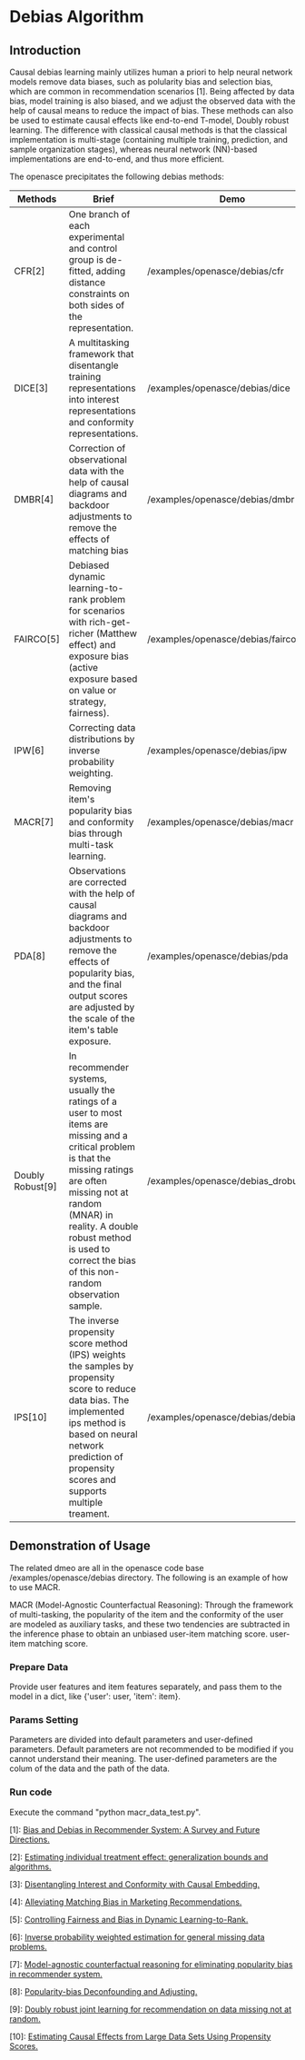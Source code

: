 # Debias Algorithm

## Introduction

Causal debias learning mainly utilizes human a priori to help neural network models remove data biases, such as polularity bias and selection bias, which are common in recommendation scenarios [1].
Being affected by data bias, model training is also biased, and we adjust the observed data with the help of causal means to reduce the impact of bias. These methods can also be used to estimate causal effects like end-to-end T-model, Doubly robust learning. The difference with classical causal methods is that the classical implementation is multi-stage (containing multiple training, prediction, and sample organization stages), whereas neural network (NN)-based implementations are end-to-end, and thus more efficient.

The openasce precipitates the following debias methods:

| Methods | Brief | Demo |
| -----   | ----  | ---- |
| CFR[2]  | One branch of each experimental and control group is de-fitted, adding distance constraints on both sides of the representation.  | /examples/openasce/debias/cfr |
| DICE[3] | A multitasking framework that disentangle training representations into interest representations and conformity representations. | /examples/openasce/debias/dice |
|DMBR[4]|Correction of observational data with the help of causal diagrams and backdoor adjustments to remove the effects of matching bias| /examples/openasce/debias/dmbr|
|FAIRCO[5]|Debiased dynamic learning-to-rank problem for scenarios with rich-get-richer (Matthew effect) and exposure bias (active exposure based on value or strategy, fairness).|/examples/openasce/debias/fairco|
|IPW[6]|Correcting data distributions by inverse probability weighting.|/examples/openasce/debias/ipw|
|MACR[7]|Removing item's popularity bias and conformity bias through multi-task learning.|/examples/openasce/debias/macr|
|PDA[8]|Observations are corrected with the help of causal diagrams and backdoor adjustments to remove the effects of popularity bias, and the final output scores are adjusted by the scale of the item's table exposure.|/examples/openasce/debias/pda|
|Doubly Robust[9]|In recommender systems, usually the ratings of a user to most items are missing and a critical problem is that the missing ratings are often missing not at random (MNAR) in reality. A double robust method is used to correct the bias of this non-random observation sample.|/examples/openasce/debias_drobust|
|IPS[10]|The inverse propensity score method (IPS) weights the samples by propensity score to reduce data bias. The implemented ips method is based on neural network prediction of propensity scores and supports multiple treament.|/examples/openasce/debias/debias_ips|


## Demonstration of Usage

The related dmeo are all in the openasce code base /examples/openasce/debias directory. The following is an example of how to use MACR.

MACR (Model-Agnostic Counterfactual Reasoning): Through the framework of multi-tasking, the popularity of the item and the conformity of the user are modeled as auxiliary tasks, and these two tendencies are subtracted in the inference phase to obtain an unbiased user-item matching score. user-item matching score.

### Prepare Data

Provide user features and item features separately, and pass them to the model in a dict, like {'user': user, 'item': item}.
### Params Setting

Parameters are divided into default parameters and user-defined parameters. Default parameters are not recommended to be modified if you cannot understand their meaning. The user-defined parameters are the colum of the data and the path of the data.

### Run code

Execute the command "python macr_data_test.py".



[1]: [Bias and Debias in Recommender System: A Survey and Future Directions.](https://arxiv.org/pdf/2010.03240.pdf)

[2]: [Estimating individual treatment effect: generalization bounds and algorithms.](http://proceedings.mlr.press/v70/shalit17a/shalit17a.pdf)

[3]: [Disentangling Interest and Conformity with Causal Embedding.](https://arxiv.org/pdf/2006.11011.pdf)

[4]: [Alleviating Matching Bias in Marketing Recommendations.](https://dl.acm.org/doi/abs/10.1145/3539618.3591854)

[5]: [Controlling Fairness and Bias in Dynamic Learning-to-Rank.](https://arxiv.org/pdf/2005.14713.pdf.)

[6]: [Inverse probability weighted estimation for general missing data problems.](https://www.econstor.eu/bitstream/10419/79298/1/386079048.pdf)

[7]: [Model-agnostic counterfactual reasoning for eliminating popularity bias in recommender system.](https://arxiv.org/pdf/2010.15363.pdf)

[8]: [Popularity-bias Deconfounding and Adjusting.](https://arxiv.org/pdf/2105.06067.pdf)

[9]: [Doubly robust joint learning for recommendation on data missing not at random.](https://proceedings.mlr.press/v97/wang19n.html)

[10]: [Estimating Causal Effects from Large Data Sets Using Propensity Scores.](https://citeseerx.ist.psu.edu/document?repid=rep1&type=pdf&doi=15bff7ea2499425f73bbaa8bb9382b1dd84f2782)
